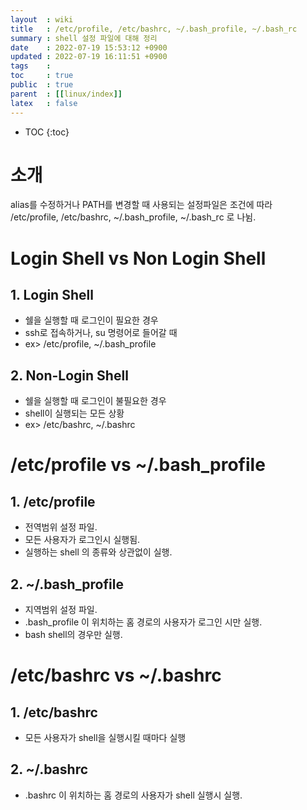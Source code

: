```yaml
---
layout  : wiki
title   : /etc/profile, /etc/bashrc, ~/.bash_profile, ~/.bash_rc 
summary : shell 설정 파일에 대해 정리
date    : 2022-07-19 15:53:12 +0900
updated : 2022-07-19 16:11:51 +0900
tags    : 
toc     : true
public  : true
parent  : [[linux/index]]
latex   : false
---
```

* TOC
{:toc}

# 소개
alias를 수정하거나 PATH를 변경할 때 사용되는 설정파일은 조건에 따라 \
/etc/profile, /etc/bashrc, ~/.bash_profile, ~/.bash_rc 로 나뉨.

# Login Shell vs Non Login Shell

## 1. Login Shell
- 쉘을 실행할 때 로그인이 필요한 경우
- ssh로 접속하거나, su 명령어로 들어갈 때
- ex> /etc/profile, ~/.bash_profile

## 2. Non-Login Shell
- 쉘을 실행할 때 로그인이 불필요한 경우
- shell이 실행되는 모든 상황
- ex> /etc/bashrc, ~/.bashrc

# /etc/profile vs ~/.bash_profile

## 1. /etc/profile
- 전역범위 설정 파일. 
- 모든 사용자가 로그인시 실행됨.
- 실행하는 shell 의 종류와 상관없이 실행.

## 2. ~/.bash_profile
- 지역범위 설정 파일. 
- .bash_profile 이 위치하는 홈 경로의 사용자가 로그인 시만 실행.
- bash shell의 경우만 실행.

# /etc/bashrc vs ~/.bashrc

## 1. /etc/bashrc
- 모든 사용자가 shell을 실행시킬 때마다 실행

## 2. ~/.bashrc
- .bashrc 이 위치하는 홈 경로의 사용자가 shell 실행시 실행.
